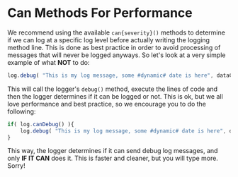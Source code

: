 # Can Methods For Performance

We recommend using the available `can{severity}()` methods to determine if we can log at a specific log level before actually writing the logging method line. This is done as best practice in order to avoid processing of messages that will never be logged anyways. So let's look at a very simple example of what **NOT** to do:

```javascript
log.debug( "This is my log message, some #dynamic# date is here", dataCFC );
```

This will call the logger's `debug()` method, execute the lines of code and then the logger determines if it can be logged or not. This is ok, but we all love performance and best practice, so we encourage you to do the following:

```javascript
if( log.canDebug() ){
    log.debug( "This is my log message, some #dynamic# date is here", dataCFC );
}
```

This way, the logger determines if it can send debug log messages, and only **IF IT CAN** does it. This is faster and cleaner, but you will type more. Sorry!


